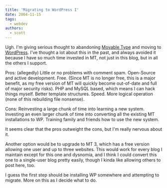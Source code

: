 ```yaml
---
title: 'Migrating to WordPress I'
date: 2004-11-15
tags:
  - webdev
authors:
  - scott
---
```


Ugh. I'm giving serious thought to abandoning [Movable Type](http://movabletype.org/) and moving to [WordPress](http://wordpress.org/). I've thought a lot about this in the past, and always avoided it because I have so much time invested in MT, not just in this blog, but in all the others I support.

Pros: (allegedly) Little or no problems with comment spam. Open-Source and active development. Free. (Since MT is no longer free, this is a major benefit, as my free version of MT will quickly become out-of-date and full of major security risks). PHP and MySQL based, which means I can hack things myself. Better template structures. Speed. More logical operation (none of this rebuilding file nonsense).

Cons: Reinvesting a large chunk of time into learning a new system. Investing an even larger chunk of time into converting all the existing MT installations to WP. Training family and friends how to use the new system.

It seems clear that the pros outweight the cons, but I'm really nervous about it.

Another option would be to upgrade to MT 3, which has a free version allowing one user and up to three websites. This would work for every blog I maintain except for this one and dysnomia, and I think I could convert this one to a single-user blog pretty easily, though I kinda like allowing others to post here, too.

I guess the first step should be installing WP somewhere and attempting to migrate. More on this as I decide what to do.
